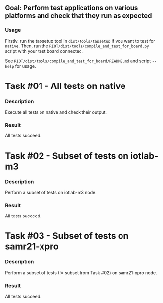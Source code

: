 ## Goal: Perform test applications on various platforms and check that they run as expected

### Usage

Firstly, run the tapsetup tool in `dist/tools/tapsetup` if you want to test for
`native`. Then, run the `RIOT/dist/tools/compile_and_test_for_board.py` script
with your test board connected.

See `RIOT/dist/tools/compile_and_test_for_board/README.md` and script `--help`
for usage.


Task #01 - All tests on native
==============================
### Description

Execute all tests on native and check their output.

### Result

All tests succeed.

Task #02 - Subset of tests on iotlab-m3
=======================================
### Description

Perform a subset of tests on iotlab-m3 node.

### Result

All tests succeed.

Task #03 - Subset of tests on samr21-xpro
=========================================
### Description

Perform a subset of tests (!= subset from Task #02) on samr21-xpro node.

### Result

All tests succeed.
